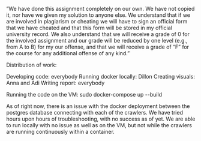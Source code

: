 “We have done this assignment completely on our own. We have not copied it, nor have
we given my solution to anyone else. We understand that if we are involved in plagiarism
or cheating we will have to sign an official form that we have cheated and that this form
will be stored in my official university record. We also understand that we will receive a
grade of 0 for the involved assignment and our grade will be reduced by one level (e.g.,
from A to B) for my our offense, and that we will receive a grade of “F” for the course
for any additional offense of any kind.”

Distribution of work:

Developing code: everybody
Running docker locally: Dillon
Creating visuals: Anna and Adi
Writing report: everybody

Running the code on the VM:
sudo docker-compose up --build

As of right now, there is an issue with the docker deployment between the postgres database connecting with each of the crawlers.
We have tried hours upon hours of troubleshooting, with no success as of yet.
We are able to run locally with no issue as well as on the VM, but not while the crawlers are running continuously
within a container.
